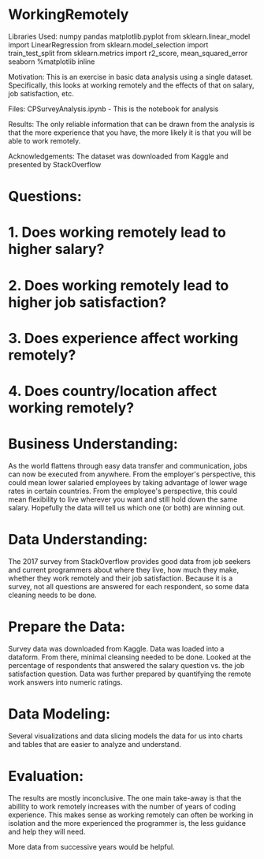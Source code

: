 # WorkingRemotely

Libraries Used:
numpy
pandas
matplotlib.pyplot
from sklearn.linear_model import LinearRegression
from sklearn.model_selection import train_test_split
from sklearn.metrics import r2_score, mean_squared_error
seaborn
%matplotlib inline

Motivation:
This is an exercise in basic data analysis using a single dataset. Specifically, this looks at working remotely and the effects of that on salary, job satisfaction, etc.

Files:
CPSurveyAnalysis.ipynb - This is the notebook for analysis

Results:
The only reliable information that can be drawn from the analysis is that the more experience that you have, the more likely it is that you will be able to work remotely.

Acknowledgements:
The dataset was downloaded from Kaggle and presented by StackOverflow

# Questions:
#  1. Does working remotely lead to higher salary?
#  2. Does working remotely lead to higher job satisfaction?
#  3. Does experience affect working remotely?
#  4. Does country/location affect working remotely?

# Business Understanding:
As the world flattens through easy data transfer and communication, jobs can now be executed from anywhere. From the employer's perspective, this could mean lower salaried employees by taking advantage of lower wage rates in certain countries. From the employee's perspective, this could mean flexibility to live wherever you want and still hold down the same salary. Hopefully the data will tell us which one (or both) are winning out.

# Data Understanding:
The 2017 survey from StackOverflow provides good data from job seekers and current programmers about where they live, how much they make, whether they work remotely and their job satisfaction. Because it is a survey, not all questions are answered for each respondent, so some data cleaning needs to be done.

# Prepare the Data:
Survey data was downloaded from Kaggle. Data was loaded into a dataform. From there, minimal cleansing needed to be done. Looked at the percentage of respondents that answered the salary question vs. the job satisfaction question. Data was further prepared by quantifying the remote work answers into numeric ratings.

# Data Modeling:
Several visualizations and data slicing models the data for us into charts and tables that are easier to analyze and understand.

# Evaluation:
The results are mostly inconclusive. The one main take-away is that the abillity to work remotely increases with the number of years of coding experience. This makes sense as working remotely can often be working in isolation and the more experienced the programmer is, the less guidance and help they will need.

More data from successive years would be helpful.
